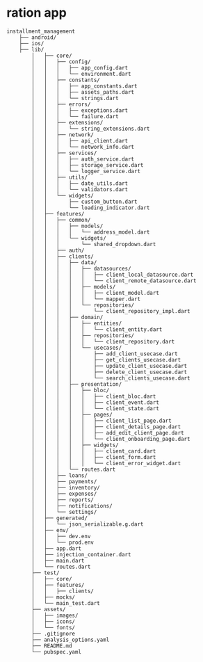 # ration app
    

    installment_management
        ├── android/
        ├── ios/
        ├── lib/
            │   ├── core/
            │   │   ├── config/
            │   │   │   ├── app_config.dart
            │   │   │   └── environment.dart
            │   │   ├── constants/
            │   │   │   ├── app_constants.dart
            │   │   │   ├── assets_paths.dart
            │   │   │   └── strings.dart
            │   │   ├── errors/
            │   │   │   ├── exceptions.dart
            │   │   │   └── failure.dart
            │   │   ├── extensions/
            │   │   │   └── string_extensions.dart
            │   │   ├── network/
            │   │   │   ├── api_client.dart
            │   │   │   └── network_info.dart
            │   │   ├── services/
            │   │   │   ├── auth_service.dart
            │   │   │   ├── storage_service.dart
            │   │   │   └── logger_service.dart
            │   │   ├── utils/
            │   │   │   ├── date_utils.dart
            │   │   │   └── validators.dart
            │   │   └── widgets/
            │   │       ├── custom_button.dart
            │   │       └── loading_indicator.dart
            │   ├── features/
            │   │   ├── common/
            │   │   │   ├── models/
            │   │   │   │   └── address_model.dart
            │   │   │   └── widgets/
            │   │   │       └── shared_dropdown.dart
            │   │   ├── auth/
            │   │   ├── clients/
            │   │   │   ├── data/
            │   │   │   │   ├── datasources/
            │   │   │   │   │   ├── client_local_datasource.dart
            │   │   │   │   │   └── client_remote_datasource.dart
            │   │   │   │   ├── models/
            │   │   │   │   │   ├── client_model.dart
            │   │   │   │   │   └── mapper.dart
            │   │   │   │   └── repositories/
            │   │   │   │       └── client_repository_impl.dart
            │   │   │   ├── domain/
            │   │   │   │   ├── entities/
            │   │   │   │   │   └── client_entity.dart
            │   │   │   │   ├── repositories/
            │   │   │   │   │   └── client_repository.dart
            │   │   │   │   └── usecases/
            │   │   │   │       ├── add_client_usecase.dart
            │   │   │   │       ├── get_clients_usecase.dart
            │   │   │   │       ├── update_client_usecase.dart
            │   │   │   │       ├── delete_client_usecase.dart
            │   │   │   │       └── search_clients_usecase.dart
            │   │   │   ├── presentation/
            │   │   │   │   ├── bloc/
            │   │   │   │   │   ├── client_bloc.dart
            │   │   │   │   │   ├── client_event.dart
            │   │   │   │   │   └── client_state.dart
            │   │   │   │   ├── pages/
            │   │   │   │   │   ├── client_list_page.dart
            │   │   │   │   │   ├── client_details_page.dart
            │   │   │   │   │   ├── add_edit_client_page.dart
            │   │   │   │   │   └── client_onboarding_page.dart
            │   │   │   │   ├── widgets/
            │   │   │   │   │   ├── client_card.dart
            │   │   │   │   │   ├── client_form.dart
            │   │   │   │   │   └── client_error_widget.dart
            │   │   │   └── routes.dart
            │   │   ├── loans/
            │   │   ├── payments/
            │   │   ├── inventory/
            │   │   ├── expenses/
            │   │   ├── reports/
            │   │   ├── notifications/
            │   │   └── settings/
            │   ├── generated/
            │   │   └── json_serializable.g.dart
            │   ├── env/
            │   │   ├── dev.env
            │   │   └── prod.env
            │   ├── app.dart
            │   ├── injection_container.dart
            │   ├── main.dart
            │   └── routes.dart
            ├── test/
            │   ├── core/
            │   ├── features/
            │   │   ├── clients/
            │   ├── mocks/
            │   └── main_test.dart
            ├── assets/
            │   ├── images/
            │   ├── icons/
            │   └── fonts/
            ├── .gitignore
            ├── analysis_options.yaml
            ├── README.md
            └── pubspec.yaml
